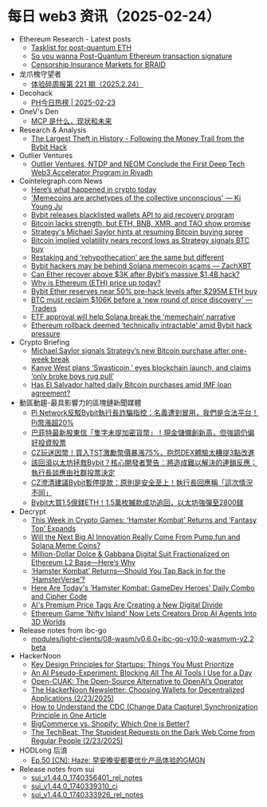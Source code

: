 # 每日 web3 资讯（2025-02-24）

- Ethereum Research - Latest posts
  - [Tasklist for post-quantum ETH](https://ethresear.ch/t/tasklist-for-post-quantum-eth/21296#post_13)
  - [So you wanna Post-Quantum Ethereum transaction signature](https://ethresear.ch/t/so-you-wanna-post-quantum-ethereum-transaction-signature/21291?page=2#post_22)
  - [Censorship Insurance Markets for BRAID](https://ethresear.ch/t/censorship-insurance-markets-for-braid/20288#post_5)
- 龙爪槐守望者
  - [体验碎周报第 221 期（2025.2.24）](https://www.ftium4.com/ux-weekly-221.html)
- Decohack
  - [PH今日热榜 | 2025-02-23](https://decohack.com/producthunt-daily-2025-02-23/)
- OneV's Den
  - [MCP 是什么，现状和未来](https://onevcat.com/2025/02/mcp/)
- Research & Analysis
  - [The Largest Theft in History - Following the Money Trail from the Bybit Hack](https://www.elliptic.co/blog/bybit-hack-largest-in-history)
- Outlier Ventures
  - [Outlier Ventures, NTDP and NEOM Conclude the First Deep Tech Web3 Accelerator Program in Riyadh](https://outlierventures.io/article/outlier-ventures-ntdp-and-neom-conclude-the-first-deep-tech-web3-accelerator-program-in-riyadh/)
- Cointelegraph.com News
  - [Here’s what happened in crypto today](https://cointelegraph.com/news/what-happened-in-crypto-today?utm_source=rss_feed&utm_medium=rss&utm_campaign=rss_partner_inbound)
  - [&#039;Memecoins are archetypes of the collective unconscious&#039; — Ki Young Ju](https://cointelegraph.com/news/memecoins-archetypes-collective-unconscious-crypto-quant-ceo?utm_source=rss_feed&utm_medium=rss&utm_campaign=rss_partner_inbound)
  - [Bybit releases blacklisted wallets API to aid recovery program](https://cointelegraph.com/news/bybit-releases-blacklisted-wallets-api-aid-recovery?utm_source=rss_feed&utm_medium=rss&utm_campaign=rss_partner_inbound)
  - [Bitcoin lacks strength, but ETH, BNB, XMR, and TAO show promise](https://cointelegraph.com/news/bitcoin-lacks-strength-but-eth-bnb-xmr-and-tao-show-promise?utm_source=rss_feed&utm_medium=rss&utm_campaign=rss_partner_inbound)
  - [Strategy&#039;s Michael Saylor hints at resuming Bitcoin buying spree](https://cointelegraph.com/news/saylor-hints-resuming-bitcoin-buying?utm_source=rss_feed&utm_medium=rss&utm_campaign=rss_partner_inbound)
  - [Bitcoin implied volatility nears record lows as Strategy signals BTC buy](https://cointelegraph.com/news/bitcoin-implied-volatility-record-lows-as-strategy-signals-btc-buy?utm_source=rss_feed&utm_medium=rss&utm_campaign=rss_partner_inbound)
  - [Restaking and ‘rehypothecation’ are the same but different](https://cointelegraph.com/news/restaking-and-rehypothecation?utm_source=rss_feed&utm_medium=rss&utm_campaign=rss_partner_inbound)
  - [Bybit hackers may be behind Solana memecoin scams — ZachXBT](https://cointelegraph.com/news/bybit-hackers-solana-memecoin-scams-zachxbt?utm_source=rss_feed&utm_medium=rss&utm_campaign=rss_partner_inbound)
  - [Can Ether recover above $3K after Bybit’s massive $1.4B hack?](https://cointelegraph.com/news/ether-recover-3k-crypto-largest-1-4-b-hack?utm_source=rss_feed&utm_medium=rss&utm_campaign=rss_partner_inbound)
  - [Why is Ethereum (ETH) price up today?](https://cointelegraph.com/news/why-is-ethereum-eth-price-up-today?utm_source=rss_feed&utm_medium=rss&utm_campaign=rss_partner_inbound)
  - [Bybit Ether reserves near 50% pre-hack levels after $295M ETH buy](https://cointelegraph.com/news/bybit-ether-reserves-50-hack-levels-295-m-eth-buy?utm_source=rss_feed&utm_medium=rss&utm_campaign=rss_partner_inbound)
  - [BTC must reclaim $106K before a &#039;new round of price discovery&#039; — Traders](https://cointelegraph.com/news/bitcoin-price-reclaim-106k-price-discovery-crypto-traders-forecast?utm_source=rss_feed&utm_medium=rss&utm_campaign=rss_partner_inbound)
  - [ETF approval will help Solana break the ‘memechain’ narrative](https://cointelegraph.com/news/etf-approval-will-help-solana?utm_source=rss_feed&utm_medium=rss&utm_campaign=rss_partner_inbound)
  - [Ethereum rollback deemed ‘technically intractable’ amid Bybit hack pressure](https://cointelegraph.com/news/ethereum-rollback-debate-technically-intractable-eth-core-developer?utm_source=rss_feed&utm_medium=rss&utm_campaign=rss_partner_inbound)
- Crypto Briefing
  - [Michael Saylor signals Strategy’s new Bitcoin purchase after one-week break](https://cryptobriefing.com/strategy-bitcoin-purchases-potential-resumption/)
  - [Kanye West plans ‘Swasticoin,’ eyes blockchain launch, and claims ‘only broke boys rug pull’](https://cryptobriefing.com/kanye-west-swasticoin-blockchain-launch/)
  - [Has El Salvador halted daily Bitcoin purchases amid IMF loan agreement?](https://cryptobriefing.com/el-salvador-bitcoin-purchase-halt/)
- 動區動趨-最具影響力的區塊鏈新聞媒體
  - [Pi Network反駁Bybit執行長詐騙指控：名義遭到冒用，我們是合法平台！Pi幣漲超20%](https://www.blocktempo.com/pi-network-refutes-bybit-ceos-fraud-allegations-we-are-a-legitimate-platform/)
  - [巴菲特最新股東信「隻字未提加密貨幣」！現金儲備創新高，但強調仍偏好投資股票](https://www.blocktempo.com/buffetts-latest-shareholder-letter-makes-no-mention-of-cryptocurrency/)
  - [CZ玩迷因幣！買入TST激勵幣價暴漲75%，抱怨DEX體驗太糟提3點改進](https://www.blocktempo.com/cz-buys-meme-coin-tst/)
  - [該回滾以太坊拯救Bybit？核心開發者警告：將造成難以解決的連鎖反應；執行長談應由社群投票決定](https://www.blocktempo.com/core-developers-warn-that-rolling-back-ethereum-could-trigger-an-irreversible-chain-reaction/)
  - [CZ澄清建議Bybit暫停提款：原則是安全至上！執行長回應稱「這次情況不同」](https://www.blocktempo.com/cz-clarifies-suggestion-to-suspend-withdrawals-on-bybit/)
  - [Bybit大買1.5億鎂ETH！1.5萬枚贓款成功追回，以太坊強彈至2800鎂](https://www.blocktempo.com/bybit-buys-150-million-worth-of-eth/)
- Decrypt
  - [This Week in Crypto Games: ‘Hamster Kombat’ Returns and ‘Fantasy Top’ Expands](https://decrypt.co/307030/this-week-crypto-games-hamster-kombat-fantasy-top)
  - [Will the Next Big AI Innovation Really Come From Pump.fun and Solana Meme Coins?](https://decrypt.co/306056/will-the-next-big-ai-innovation-really-come-from-pump-fun-and-solana-meme-coins)
  - [Million-Dollar Dolce &#038; Gabbana Digital Suit Fractionalized on Ethereum L2 Base—Here’s Why](https://decrypt.co/307337/million-dollar-dolce-gabbana-digital-suit-fractionalized)
  - [‘Hamster Kombat’ Returns—Should You Tap Back in for the ‘HamsterVerse’?](https://decrypt.co/307394/hamster-kombat-gamedev-heroes-review-hamsterverse)
  - [Here Are Today's ‘Hamster Kombat: GameDev Heroes’ Daily Combo and Cipher Code](https://decrypt.co/resources/todays-hamster-kombat-daily-combo-cipher-code)
  - [AI's Premium Price Tags Are Creating a New Digital Divide](https://decrypt.co/306117/ai-premium-price-tags-new-digital-divide)
  - [Ethereum Game 'Nifty Island' Now Lets Creators Drop AI Agents Into 3D Worlds](https://decrypt.co/307270/nifty-island-game-drag-drop-ai-agents)
- Release notes from ibc-go
  - [modules/light-clients/08-wasm/v0.6.0+ibc-go-v10.0-wasmvm-v2.2 beta](https://github.com/cosmos/ibc-go/releases/tag/modules%2Flight-clients%2F08-wasm%2Fv0.6.0%2Bibc-go-v10.0-wasmvm-v2.2)
- HackerNoon
  - [Key Design Principles for Startups: Things You Must Prioritize](https://hackernoon.com/key-design-principles-for-startups-things-you-must-prioritize?source=rss)
  - [An AI Pseudo-Experiment: Blocking All The AI Tools I Use for a Day](https://hackernoon.com/an-ai-pseudo-experiment-blocking-all-the-ai-tools-i-use-for-a-day?source=rss)
  - [Open-CUAK: The Open-Source Alternative to OpenAI’s Operator](https://hackernoon.com/open-cuak-the-open-source-alternative-to-openais-operator?source=rss)
  - [The HackerNoon Newsletter: Choosing Wallets for Decentralized Applications (2/23/2025)](https://hackernoon.com/2-23-2025-newsletter?source=rss)
  - [How to Understand the CDC (Change Data Capture) Synchronization Principle in One Article](https://hackernoon.com/how-to-understand-the-cdc-change-data-capture-synchronization-principle-in-one-article?source=rss)
  - [BigCommerce vs. Shopify: Which One is Better?](https://hackernoon.com/bigcommerce-vs-shopify-which-one-is-better?source=rss)
  - [The TechBeat: The Stupidest Requests on the Dark Web Come from Regular People (2/23/2025)](https://hackernoon.com/2-23-2025-techbeat?source=rss)
- HODLong 后浪
  - [Ep.50 [CN]: Haze: 早安晚安都要优化产品体验的GMGN](https://hodlong-hou-lang.simplecast.com/episodes/ep50-cn-haze-gmgn-1Op85QEP)
- Release notes from sui
  - [sui_v1.44.0_1740356401_rel_notes](https://github.com/MystenLabs/sui/releases/tag/sui_v1.44.0_1740356401_rel_notes)
  - [sui_v1.44.0_1740339310_ci](https://github.com/MystenLabs/sui/releases/tag/sui_v1.44.0_1740339310_ci)
  - [sui_v1.44.0_1740333926_rel_notes](https://github.com/MystenLabs/sui/releases/tag/sui_v1.44.0_1740333926_rel_notes)
